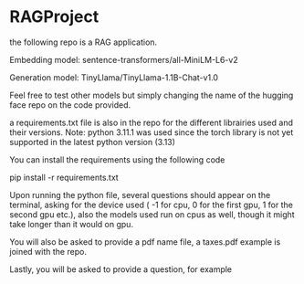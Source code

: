 # RAGProject

the following repo is a RAG application.

Embedding model: sentence-transformers/all-MiniLM-L6-v2

Generation model: TinyLlama/TinyLlama-1.1B-Chat-v1.0

Feel free to test other models but simply changing the name of the hugging face repo on the code provided.

a requirements.txt file is also in the repo for the different librairies used and their versions.
Note: python 3.11.1 was used since the torch library is not yet supported in the latest python version (3.13) 

You can install the requirements using the following code 

pip install -r requirements.txt

Upon running the python file, several questions should appear on the terminal, asking for the device used ( -1 for cpu, 0 for the first gpu, 1 for the second gpu etc.), also
the models used run on cpus as well, though it might take longer than it would on gpu.

You will also be asked to provide a pdf name file, a taxes.pdf example is joined with the repo.

Lastly, you will be asked to provide a question, for example
